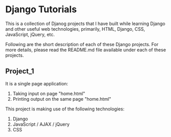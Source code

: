 # Django Tutorials  
This is a collection of Djanog projects that I have built while learning Django and other useful web technologies, primarily, HTML, Django, CSS, JavaScript, jQuery, etc.
  
Following are the short description of each of these Django projects. For more details, please read the README.md file available under each of these projects.
  
## Project_1  
It is a single page application:  
1. Taking input on page "home.html"
2. Printing output on the same page "home.html"  
  
This project is making use of the following technologies:  
1. Django  
2. JavaScript / AJAX / jQuery  
3. CSS  
